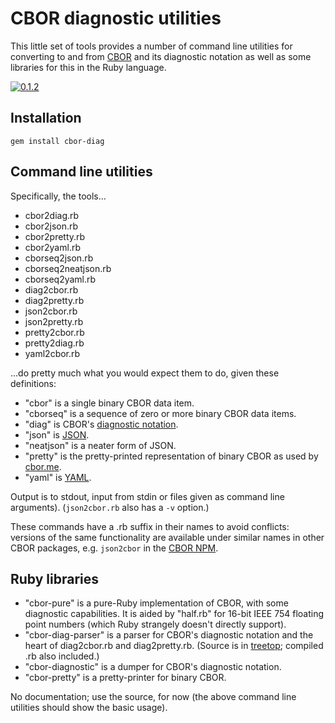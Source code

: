 # CBOR diagnostic utilities

This little set of tools provides a number of command line utilities
for converting to and from [CBOR](http://cbor.io) and its diagnostic
notation as well as some libraries for this in the Ruby language.

[![0.1.2](https://badge.fury.io/rb/cbor-diag.svg)](http://badge.fury.io/rb/cbor-diag)

## Installation

`gem install cbor-diag`

## Command line utilities

Specifically, the tools...

* cbor2diag.rb
* cbor2json.rb
* cbor2pretty.rb
* cbor2yaml.rb
* cborseq2json.rb
* cborseq2neatjson.rb
* cborseq2yaml.rb
* diag2cbor.rb
* diag2pretty.rb
* json2cbor.rb
* json2pretty.rb
* pretty2cbor.rb
* pretty2diag.rb
* yaml2cbor.rb

...do pretty much what you would expect them to do, given these definitions:

* "cbor" is a single binary CBOR data item.
* "cborseq" is a sequence of zero or more binary CBOR data items.
* "diag" is CBOR's [diagnostic notation](https://www.rfc-editor.org/rfc/rfc8949#name-diagnostic-notation).
* "json" is [JSON](http://json.org).
* "neatjson" is a neater form of JSON.
* "pretty" is the pretty-printed representation of binary CBOR as used by
  [cbor.me](http://cbor.me).
* "yaml" is [YAML](http://yaml.org).

Output is to stdout, input from stdin or files given as command line
arguments). (`json2cbor.rb` also has a `-v` option.)

These commands have a .rb suffix in their names to avoid conflicts: versions of the
same functionality are available under similar names in other CBOR
packages, e.g. `json2cbor` in the
[CBOR NPM](https://github.com/hildjj/node-cbor).

## Ruby libraries

* "cbor-pure" is a pure-Ruby implementation of CBOR, with some
  diagnostic capabilities.  It is aided by "half.rb" for 16-bit
  IEEE 754 floating point numbers (which Ruby strangely doesn't
  directly support).
* "cbor-diag-parser" is a parser for CBOR's diagnostic notation and
  the heart of diag2cbor.rb and diag2pretty.rb.  (Source is in
  [treetop](https://github.com/nathansobo/treetop); compiled .rb also included.)
* "cbor-diagnostic" is a dumper for CBOR's diagnostic notation.
* "cbor-pretty" is a pretty-printer for binary CBOR.

No documentation; use the source, for now (the above command line
utilities should show the basic usage).

